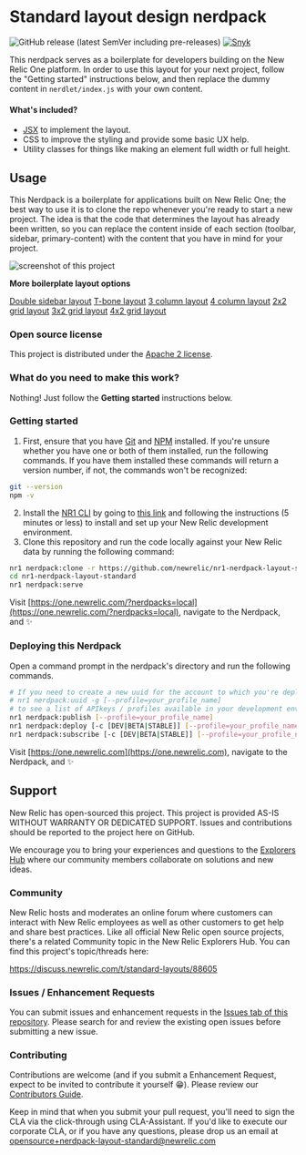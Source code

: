 # Standard layout design nerdpack
![GitHub release (latest SemVer including pre-releases)](https://img.shields.io/github/v/release/newrelic/nr1-nerdpack-layout-standard?include_prereleases&sort=semver) [![Snyk](https://snyk.io/test/github/newrelic/nr1-nerdpack-layout-standard/badge.svg)](https://snyk.io/test/github/newrelic/nr1-nerdpack-layout-standard)

This nerdpack serves as a boilerplate for developers building on the New Relic One platform. In order to use this layout for your next project, follow the "Getting started" instructions below, and then replace the dummy content in `nerdlet/index.js` with your own content.

#### What's included?
- [JSX](https://reactjs.org/docs/introducing-jsx.html) to implement the layout.
- CSS to improve the styling and provide some basic UX help.
- Utility classes for things like making an element full width or full height.

## Usage

This Nerdpack is a boilerplate for applications built on New Relic One; the best way to use it is to clone the repo whenever you're ready to start a new project. The idea is that the code that determines the layout has already been written, so you can replace the content inside of each section (toolbar, sidebar, primary-content) with the content that you have in mind for your project.

![screenshot of this project](assets/screenshot.png)

**More boilerplate layout options** 

[Double sidebar layout](https://github.com/newrelic/nr1-nerdpack-layout-double-sidebar)
[T-bone layout](https://github.com/newrelic/nr1-nerdpack-layout-t-bone)
[3 column layout](https://github.com/newrelic/nr1-nerdpack-layout-3-column)
[4 column layout](https://github.com/newrelic/nr1-nerdpack-layout-4-column)
[2x2 grid layout](https://github.com/newrelic/nr1-nerdpack-layout-2x2-grid)
[3x2 grid layout](https://github.com/newrelic/nr1-nerdpack-layout-3x2-grid)
[4x2 grid layout](https://github.com/newrelic/nr1-nerdpack-layout-4x2-grid)


### Open source license

This project is distributed under the [Apache 2 license](LICENSE).

### What do you need to make this work?
Nothing! Just follow the **Getting started** instructions below.

### Getting started
1. First, ensure that you have [Git](https://git-scm.com/book/en/v2/Getting-Started-Installing-Git) and [NPM](https://www.npmjs.com/get-npm) installed. If you're unsure whether you have one or both of them installed, run the following commands. If you have them installed these commands will return a version number, if not, the commands won't be recognized:
```bash
git --version
npm -v
```
2. Install the [NR1 CLI](https://one.newrelic.com/launcher/developer-center.launcher) by going to [this link](https://one.newrelic.com/launcher/developer-center.launcher) and following the instructions (5 minutes or less) to install and set up your New Relic development environment.
3. Clone this repository and run the code locally against your New Relic data by running the following command:

```bash
nr1 nerdpack:clone -r https://github.com/newrelic/nr1-nerdpack-layout-standard.git
cd nr1-nerdpack-layout-standard
nr1 nerdpack:serve
```

Visit [https://one.newrelic.com/?nerdpacks=local](https://one.newrelic.com/?nerdpacks=local), navigate to the Nerdpack, and :sparkles:

### Deploying this Nerdpack

Open a command prompt in the nerdpack's directory and run the following commands.

```bash
# If you need to create a new uuid for the account to which you're deploying this Nerdpack, use the following
# nr1 nerdpack:uuid -g [--profile=your_profile_name]
# to see a list of APIkeys / profiles available in your development environment, run nr1 credentials:list
nr1 nerdpack:publish [--profile=your_profile_name]
nr1 nerdpack:deploy [-c [DEV|BETA|STABLE]] [--profile=your_profile_name]
nr1 nerdpack:subscribe [-c [DEV|BETA|STABLE]] [--profile=your_profile_name]
```

Visit [https://one.newrelic.com](https://one.newrelic.com), navigate to the Nerdpack, and :sparkles:

## Support

New Relic has open-sourced this project. This project is provided AS-IS WITHOUT WARRANTY OR DEDICATED SUPPORT. Issues and contributions should be reported to the project here on GitHub.

We encourage you to bring your experiences and questions to the [Explorers Hub](https://discuss.newrelic.com) where our community members collaborate on solutions and new ideas.

### Community

New Relic hosts and moderates an online forum where customers can interact with New Relic employees as well as other customers to get help and share best practices. Like all official New Relic open source projects, there's a related Community topic in the New Relic Explorers Hub. You can find this project's topic/threads here:

https://discuss.newrelic.com/t/standard-layouts/88605

### Issues / Enhancement Requests

You can submit issues and enhancement requests in the [Issues tab of this repository](../../issues). Please search for and review the existing open issues before submitting a new issue.

### Contributing

Contributions are welcome (and if you submit a Enhancement Request, expect to be invited to contribute it yourself :grin:). Please review our [Contributors Guide](CONTRIBUTING.md).

Keep in mind that when you submit your pull request, you'll need to sign the CLA via the click-through using CLA-Assistant. If you'd like to execute our corporate CLA, or if you have any questions, please drop us an email at opensource+nerdpack-layout-standard@newrelic.com
